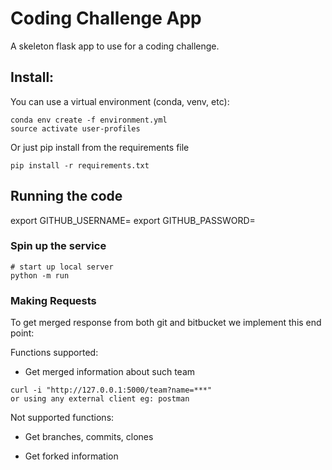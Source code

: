 # Coding Challenge App

A skeleton flask app to use for a coding challenge.

## Install:

You can use a virtual environment (conda, venv, etc):
```
conda env create -f environment.yml
source activate user-profiles
```

Or just pip install from the requirements file
``` 
pip install -r requirements.txt
```

## Running the code

export GITHUB_USERNAME= <github-email-or-username>
export GITHUB_PASSWORD= <github-password>

### Spin up the service

```
# start up local server
python -m run 
```

### Making Requests
To get merged response from both git and bitbucket we implement this end point:

Functions supported:
* Get merged information about such team  
```
curl -i "http://127.0.0.1:5000/team?name=***"
or using any external client eg: postman
```

Not supported functions:
* Get branches, commits, clones 

* Get forked information

